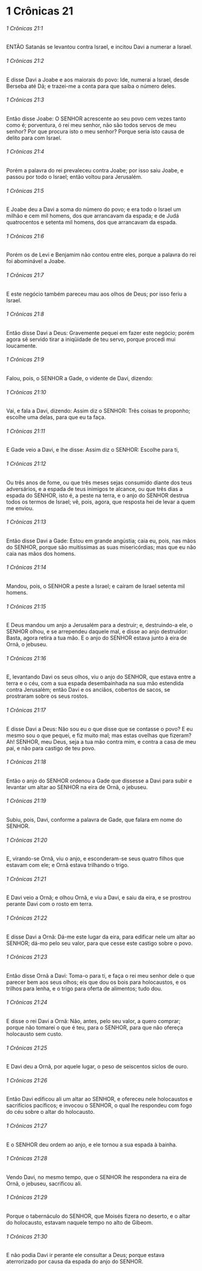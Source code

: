 # 1 Crônicas 21

###### 1 Crônicas 21:1

ENTÃO Satanás se levantou contra Israel, e incitou Davi a numerar a Israel.

###### 1 Crônicas 21:2

E disse Davi a Joabe e aos maiorais do povo: Ide, numerai a Israel, desde Berseba até Dã; e trazei-me a conta para que saiba o número deles.

###### 1 Crônicas 21:3

Então disse Joabe: O SENHOR acrescente ao seu povo cem vezes tanto como é; porventura, ó rei meu senhor, não são todos servos de meu senhor? Por que procura isto o meu senhor? Porque seria isto causa de delito para com Israel.

###### 1 Crônicas 21:4

Porém a palavra do rei prevaleceu contra Joabe; por isso saiu Joabe, e passou por todo o Israel; então voltou para Jerusalém.

###### 1 Crônicas 21:5

E Joabe deu a Davi a soma do número do povo; e era todo o Israel um milhão e cem mil homens, dos que arrancavam da espada; e de Judá quatrocentos e setenta mil homens, dos que arrancavam da espada.

###### 1 Crônicas 21:6

Porém os de Levi e Benjamim não contou entre eles, porque a palavra do rei foi abominável a Joabe.

###### 1 Crônicas 21:7

E este negócio também pareceu mau aos olhos de Deus; por isso feriu a Israel.

###### 1 Crônicas 21:8

Então disse Davi a Deus: Gravemente pequei em fazer este negócio; porém agora sê servido tirar a iniqüidade de teu servo, porque procedi mui loucamente.

###### 1 Crônicas 21:9

Falou, pois, o SENHOR a Gade, o vidente de Davi, dizendo:

###### 1 Crônicas 21:10

Vai, e fala a Davi, dizendo: Assim diz o SENHOR: Três coisas te proponho; escolhe uma delas, para que eu ta faça.

###### 1 Crônicas 21:11

E Gade veio a Davi, e lhe disse: Assim diz o SENHOR: Escolhe para ti,

###### 1 Crônicas 21:12

Ou três anos de fome, ou que três meses sejas consumido diante dos teus adversários, e a espada de teus inimigos te alcance, ou que três dias a espada do SENHOR, isto é, a peste na terra, e o anjo do SENHOR destrua todos os termos de Israel; vê, pois, agora, que resposta hei de levar a quem me enviou.

###### 1 Crônicas 21:13

Então disse Davi a Gade: Estou em grande angústia; caia eu, pois, nas mãos do SENHOR, porque são muitíssimas as suas misericórdias; mas que eu não caia nas mãos dos homens.

###### 1 Crônicas 21:14

Mandou, pois, o SENHOR a peste a Israel; e caíram de Israel setenta mil homens.

###### 1 Crônicas 21:15

E Deus mandou um anjo a Jerusalém para a destruir; e, destruindo-a ele, o SENHOR olhou, e se arrependeu daquele mal, e disse ao anjo destruidor: Basta, agora retira a tua mão. E o anjo do SENHOR estava junto à eira de Ornã, o jebuseu.

###### 1 Crônicas 21:16

E, levantando Davi os seus olhos, viu o anjo do SENHOR, que estava entre a terra e o céu, com a sua espada desembainhada na sua mão estendida contra Jerusalém; então Davi e os anciãos, cobertos de sacos, se prostraram sobre os seus rostos.

###### 1 Crônicas 21:17

E disse Davi a Deus: Não sou eu o que disse que se contasse o povo? E eu mesmo sou o que pequei, e fiz muito mal; mas estas ovelhas que fizeram? Ah! SENHOR, meu Deus, seja a tua mão contra mim, e contra a casa de meu pai, e não para castigo de teu povo.

###### 1 Crônicas 21:18

Então o anjo do SENHOR ordenou a Gade que dissesse a Davi para subir e levantar um altar ao SENHOR na eira de Ornã, o jebuseu.

###### 1 Crônicas 21:19

Subiu, pois, Davi, conforme a palavra de Gade, que falara em nome do SENHOR.

###### 1 Crônicas 21:20

E, virando-se Ornã, viu o anjo, e esconderam-se seus quatro filhos que estavam com ele; e Ornã estava trilhando o trigo.

###### 1 Crônicas 21:21

E Davi veio a Ornã; e olhou Ornã, e viu a Davi, e saiu da eira, e se prostrou perante Davi com o rosto em terra.

###### 1 Crônicas 21:22

E disse Davi a Ornã: Dá-me este lugar da eira, para edificar nele um altar ao SENHOR; dá-mo pelo seu valor, para que cesse este castigo sobre o povo.

###### 1 Crônicas 21:23

Então disse Ornã a Davi: Toma-o para ti, e faça o rei meu senhor dele o que parecer bem aos seus olhos; eis que dou os bois para holocaustos, e os trilhos para lenha, e o trigo para oferta de alimentos; tudo dou.

###### 1 Crônicas 21:24

E disse o rei Davi a Ornã: Não, antes, pelo seu valor, a quero comprar; porque não tomarei o que é teu, para o SENHOR, para que não ofereça holocausto sem custo.

###### 1 Crônicas 21:25

E Davi deu a Ornã, por aquele lugar, o peso de seiscentos siclos de ouro.

###### 1 Crônicas 21:26

Então Davi edificou ali um altar ao SENHOR, e ofereceu nele holocaustos e sacrifícios pacíficos; e invocou o SENHOR, o qual lhe respondeu com fogo do céu sobre o altar do holocausto.

###### 1 Crônicas 21:27

E o SENHOR deu ordem ao anjo, e ele tornou a sua espada à bainha.

###### 1 Crônicas 21:28

Vendo Davi, no mesmo tempo, que o SENHOR lhe respondera na eira de Ornã, o jebuseu, sacrificou ali.

###### 1 Crônicas 21:29

Porque o tabernáculo do SENHOR, que Moisés fizera no deserto, e o altar do holocausto, estavam naquele tempo no alto de Gibeom.

###### 1 Crônicas 21:30

E não podia Davi ir perante ele consultar a Deus; porque estava aterrorizado por causa da espada do anjo do SENHOR.

